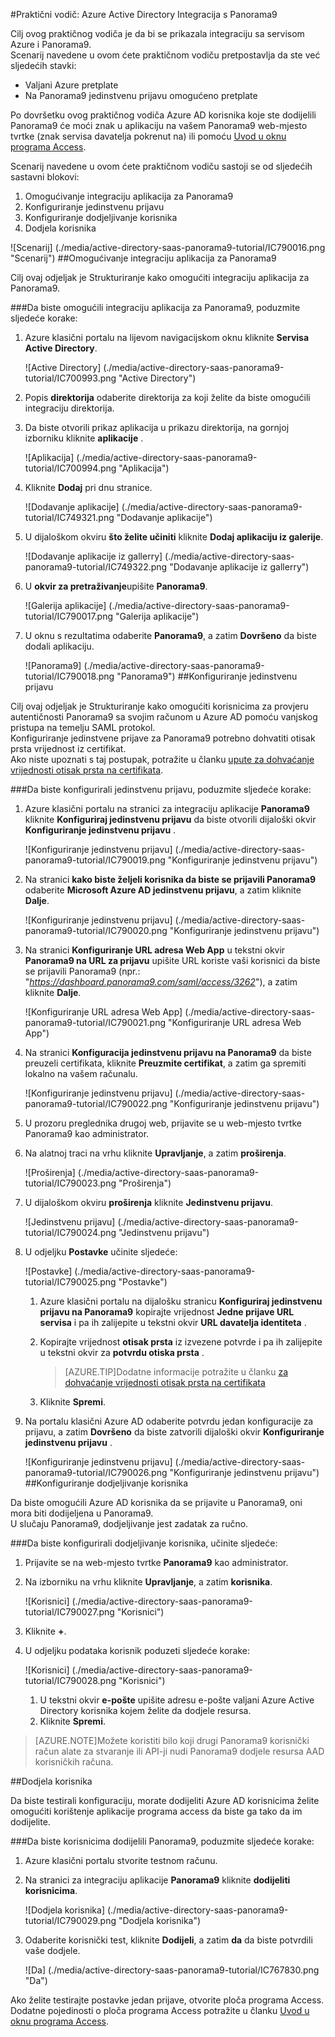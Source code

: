<properties 
    pageTitle="Praktični vodič: Azure Active Directory Integracija s Panorama9 | Microsoft Azure" 
    description="Saznajte kako koristiti Panorama9 s Azure Active Directory da biste omogućili jedinstvenu prijavu, automatiziranog dodjele resursa i više!" 
    services="active-directory" 
    authors="jeevansd"  
    documentationCenter="na" 
    manager="femila"/>
<tags 
    ms.service="active-directory" 
    ms.devlang="na" 
    ms.topic="article" 
    ms.tgt_pltfrm="na" 
    ms.workload="identity" 
    ms.date="09/29/2016" 
    ms.author="jeedes" />

#<a name="tutorial-azure-active-directory-integration-with-panorama9"></a>Praktični vodič: Azure Active Directory Integracija s Panorama9
  
Cilj ovog praktičnog vodiča je da bi se prikazala integraciju sa servisom Azure i Panorama9.  
Scenarij navedene u ovom ćete praktičnom vodiču pretpostavlja da ste već sljedećih stavki:

-   Valjani Azure pretplate
-   Na Panorama9 jedinstvenu prijavu omogućeno pretplate
  
Po dovršetku ovog praktičnog vodiča Azure AD korisnika koje ste dodijelili Panorama9 će moći znak u aplikaciju na vašem Panorama9 web-mjesto tvrtke (znak servisa davatelja pokrenut na) ili pomoću [Uvod u oknu programa Access](active-directory-saas-access-panel-introduction.md).
  
Scenarij navedene u ovom ćete praktičnom vodiču sastoji se od sljedećih sastavni blokovi:

1.  Omogućivanje integraciju aplikacija za Panorama9
2.  Konfiguriranje jedinstvenu prijavu
3.  Konfiguriranje dodjeljivanje korisnika
4.  Dodjela korisnika

![Scenarij] (./media/active-directory-saas-panorama9-tutorial/IC790016.png "Scenarij")
##<a name="enabling-the-application-integration-for-panorama9"></a>Omogućivanje integraciju aplikacija za Panorama9
  
Cilj ovaj odjeljak je Strukturiranje kako omogućiti integraciju aplikacija za Panorama9.

###<a name="to-enable-the-application-integration-for-panorama9-perform-the-following-steps"></a>Da biste omogućili integraciju aplikacija za Panorama9, poduzmite sljedeće korake:

1.  Azure klasični portalu na lijevom navigacijskom oknu kliknite **Servisa Active Directory**.

    ![Active Directory] (./media/active-directory-saas-panorama9-tutorial/IC700993.png "Active Directory")

2.  Popis **direktorija** odaberite direktorija za koji želite da biste omogućili integraciju direktorija.

3.  Da biste otvorili prikaz aplikacija u prikazu direktorija, na gornjoj izborniku kliknite **aplikacije** .

    ![Aplikacija] (./media/active-directory-saas-panorama9-tutorial/IC700994.png "Aplikacija")

4.  Kliknite **Dodaj** pri dnu stranice.

    ![Dodavanje aplikacije] (./media/active-directory-saas-panorama9-tutorial/IC749321.png "Dodavanje aplikacije")

5.  U dijaloškom okviru **što želite učiniti** kliknite **Dodaj aplikaciju iz galerije**.

    ![Dodavanje aplikacije iz gallerry] (./media/active-directory-saas-panorama9-tutorial/IC749322.png "Dodavanje aplikacije iz gallerry")

6.  U **okvir za pretraživanje**upišite **Panorama9**.

    ![Galerija aplikacije] (./media/active-directory-saas-panorama9-tutorial/IC790017.png "Galerija aplikacije")

7.  U oknu s rezultatima odaberite **Panorama9**, a zatim **Dovršeno** da biste dodali aplikaciju.

    ![Panorama9] (./media/active-directory-saas-panorama9-tutorial/IC790018.png "Panorama9")
##<a name="configuring-single-sign-on"></a>Konfiguriranje jedinstvenu prijavu
  
Cilj ovaj odjeljak je Strukturiranje kako omogućiti korisnicima za provjeru autentičnosti Panorama9 sa svojim računom u Azure AD pomoću vanjskog pristupa na temelju SAML protokol.  
Konfiguriranje jedinstvene prijave za Panorama9 potrebno dohvatiti otisak prsta vrijednost iz certifikat.  
Ako niste upoznati s taj postupak, potražite u članku [upute za dohvaćanje vrijednosti otisak prsta na certifikata](http://youtu.be/YKQF266SAxI).

###<a name="to-configure-single-sign-on-perform-the-following-steps"></a>Da biste konfigurirali jedinstvenu prijavu, poduzmite sljedeće korake:

1.  Azure klasični portalu na stranici za integraciju aplikacije **Panorama9** kliknite **Konfiguriraj jedinstvenu prijavu** da biste otvorili dijaloški okvir **Konfiguriranje jedinstvenu prijavu** .

    ![Konfiguriranje jedinstvenu prijavu] (./media/active-directory-saas-panorama9-tutorial/IC790019.png "Konfiguriranje jedinstvenu prijavu")

2.  Na stranici **kako biste željeli korisnika da biste se prijavili Panorama9** odaberite **Microsoft Azure AD jedinstvenu prijavu**, a zatim kliknite **Dalje**.

    ![Konfiguriranje jedinstvenu prijavu] (./media/active-directory-saas-panorama9-tutorial/IC790020.png "Konfiguriranje jedinstvenu prijavu")

3.  Na stranici **Konfiguriranje URL adresa Web App** u tekstni okvir **Panorama9 na URL za prijavu** upišite URL koriste vaši korisnici da biste se prijavili Panorama9 (npr.: "*https://dashboard.panorama9.com/saml/access/3262*"), a zatim kliknite **Dalje**.

    ![Konfiguriranje URL adresa Web App] (./media/active-directory-saas-panorama9-tutorial/IC790021.png "Konfiguriranje URL adresa Web App")

4.  Na stranici **Konfiguracija jedinstvenu prijavu na Panorama9** da biste preuzeli certifikata, kliknite **Preuzmite certifikat**, a zatim ga spremiti lokalno na vašem računalu.

    ![Konfiguriranje jedinstvenu prijavu] (./media/active-directory-saas-panorama9-tutorial/IC790022.png "Konfiguriranje jedinstvenu prijavu")

5.  U prozoru preglednika drugoj web, prijavite se u web-mjesto tvrtke Panorama9 kao administrator.

6.  Na alatnoj traci na vrhu kliknite **Upravljanje**, a zatim **proširenja**.

    ![Proširenja] (./media/active-directory-saas-panorama9-tutorial/IC790023.png "Proširenja")

7.  U dijaloškom okviru **proširenja** kliknite **Jedinstvenu prijavu**.

    ![Jedinstvenu prijavu] (./media/active-directory-saas-panorama9-tutorial/IC790024.png "Jedinstvenu prijavu")

8.  U odjeljku **Postavke** učinite sljedeće:

    ![Postavke] (./media/active-directory-saas-panorama9-tutorial/IC790025.png "Postavke")

    1.  Azure klasični portalu na dijalošku stranicu **Konfiguriraj jedinstvenu prijavu na Panorama9** kopirajte vrijednost **Jedne prijave URL servisa** i pa ih zalijepite u tekstni okvir **URL davatelja identiteta** .
    2.  Kopirajte vrijednost **otisak prsta** iz izvezene potvrde i pa ih zalijepite u tekstni okvir za **potvrdu otiska prsta** .  

        >[AZURE.TIP]Dodatne informacije potražite u članku [za dohvaćanje vrijednosti otisak prsta na certifikata](http://youtu.be/YKQF266SAxI)

    3.  Kliknite **Spremi**.

9.  Na portalu klasični Azure AD odaberite potvrdu jedan konfiguracije za prijavu, a zatim **Dovršeno** da biste zatvorili dijaloški okvir **Konfiguriranje jedinstvenu prijavu** .

    ![Konfiguriranje jedinstvenu prijavu] (./media/active-directory-saas-panorama9-tutorial/IC790026.png "Konfiguriranje jedinstvenu prijavu")
##<a name="configuring-user-provisioning"></a>Konfiguriranje dodjeljivanje korisnika
  
Da biste omogućili Azure AD korisnika da se prijavite u Panorama9, oni mora biti dodijeljena u Panorama9.  
U slučaju Panorama9, dodjeljivanje jest zadatak za ručno.

###<a name="to-configure-user-provisioning-perform-the-following-steps"></a>Da biste konfigurirali dodjeljivanje korisnika, učinite sljedeće:

1.  Prijavite se na web-mjesto tvrtke **Panorama9** kao administrator.

2.  Na izborniku na vrhu kliknite **Upravljanje**, a zatim **korisnika**.

    ![Korisnici] (./media/active-directory-saas-panorama9-tutorial/IC790027.png "Korisnici")

3.  Kliknite **+**.

4.  U odjeljku podataka korisnik poduzeti sljedeće korake:

    ![Korisnici] (./media/active-directory-saas-panorama9-tutorial/IC790028.png "Korisnici")

    1.  U tekstni okvir **e-pošte** upišite adresu e-pošte valjani Azure Active Directory korisnika kojem želite da dodjele resursa.
    2.  Kliknite **Spremi**.

>[AZURE.NOTE]Možete koristiti bilo koji drugi Panorama9 korisnički račun alate za stvaranje ili API-ji nudi Panorama9 dodjele resursa AAD korisničkih računa.

##<a name="assigning-users"></a>Dodjela korisnika
  
Da biste testirali konfiguraciju, morate dodijeliti Azure AD korisnicima želite omogućiti korištenje aplikacije programa access da biste ga tako da im dodijelite.

###<a name="to-assign-users-to-panorama9-perform-the-following-steps"></a>Da biste korisnicima dodijelili Panorama9, poduzmite sljedeće korake:

1.  Azure klasični portalu stvorite testnom računu.

2.  Na stranici za integraciju aplikacije **Panorama9** kliknite **dodijeliti korisnicima**.

    ![Dodjela korisnika] (./media/active-directory-saas-panorama9-tutorial/IC790029.png "Dodjela korisnika")

3.  Odaberite korisnički test, kliknite **Dodijeli**, a zatim **da** da biste potvrdili vaše dodjele.

    ![Da] (./media/active-directory-saas-panorama9-tutorial/IC767830.png "Da")
  
Ako želite testirajte postavke jedan prijave, otvorite ploča programa Access. Dodatne pojedinosti o ploča programa Access potražite u članku [Uvod u oknu programa Access](active-directory-saas-access-panel-introduction.md).